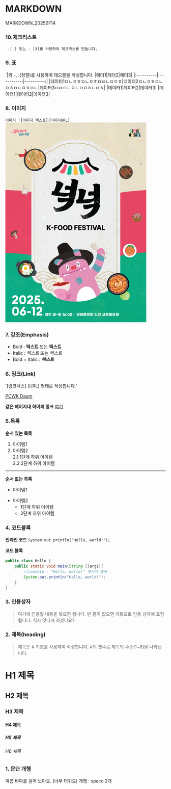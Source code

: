 # MARKDOWN
MARKDOWN_20250714

### 10.체크리스트
` -[ ] 또는 - [X]를 사용하여 체크박스를 만듭니다.`


### 9. 표
`|와 -, :(정렬)를 사용하여 테으블을 작성합니다.
|헤더1|헤더2|헤더3|
|:----------|:----------:|----------:|
|데이터1ㅁㄴㅇㅎㅁㄴㅇㅎㅁㄶㄴㅁㅇㅎ|데이터2ㅁㄴㅇㅎㅁㄴㅇㅎㅁㄴㅇㅎㅁㄴ|데이터3ㅁㄶㅁㄴㅇㄴㅁㅇㅎㄴㅁㅎ|
|데이터1|데이터2|데이터3|
|데이터1|데이터2|데이터3|


### 8. 이미지
`이미지 ![이미지 텍스트](이미지URL)`
![이미지](https://github.com/bonhong-koo/MARKDOWN/blob/main/doc/k-food.png)

### 7. 강조(Emphasis)
- Bold : **텍스트** 또는 __텍스트__
- Italic : *텍스트* 또는 _텍스트_
- Bold + Italic : ***텍스트***

### 6. 링크(Link)
'[링크렉스] (URL) 형태로 작성합니다.'

[PCWK Daum](https://cafe.daum.net/pcwk)

**같은 페이지내 하이퍼 링크**
[여기](#4-코드블록)

### 5.목록
**순서 있는 목록**
1. 아이템1  
2. 아이템2  
   2.1 1단계 하위 아이템  
   2.2 2단계 하위 아이템
   

---
**순서 없는 목록**
- 아이템1
+ 아이템2
  - 1단계 하위 아이템
  - 2단계 하위 아이템
 

### 4. 코드블록
**인라인 코드**
`System.out.println("Hello, world!");`

**코드 블록**
```java
public class Hello {
	public static void main(String []args){
		//console : "Hello, world!" 메시지 출력
		System.out.println("Hello, world!");
	}
}
```

### 3. 인용상자
>여기에 인용할 내용을 넣으면 됩니다.
>빈 줄이 없으면 자동으로 인용 상자에 포함됩니다.
식사 맛나게 하셨나요?

### 2. 제목(heading)
>제목은 # 기호를 사용하여 작성합니다. #의 갯수로 제목의 수준(1~6)을 나타냅니다.
# H1 제목
## H2 제목
### H3 제목
#### H4 제목
##### H5 제목
###### H6 제목


### 1. 문단 개행
여름 바다를 걸어 보아요.
(너무 더워요)
개행 : space 2개
